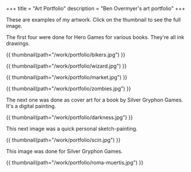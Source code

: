 +++
title = "Art Portfolio"
description = "Ben Overmyer's art portfolio"
+++

These are examples of my artwork. Click on the thumbnail to see the full image.

The first four were done for Hero Games for various books. They're all ink drawings.

{{ thumbnail(path="/work/portfolio/bikers.jpg") }}

{{ thumbnail(path="/work/portfolio/wizard.jpg") }}

{{ thumbnail(path="/work/portfolio/market.jpg") }}

{{ thumbnail(path="/work/portfolio/zombies.jpg") }}

The next one was done as cover art for a book by Silver Gryphon Games. It's a digital painting.

{{ thumbnail(path="/work/portfolio/darkness.jpg") }}

This next image was a quick personal sketch-painting.

{{ thumbnail(path="/work/portfolio/scin.jpg") }}

This image was done for Silver Gryphon Games.

{{ thumbnail(path="/work/portfolio/roma-muertis.jpg") }}
